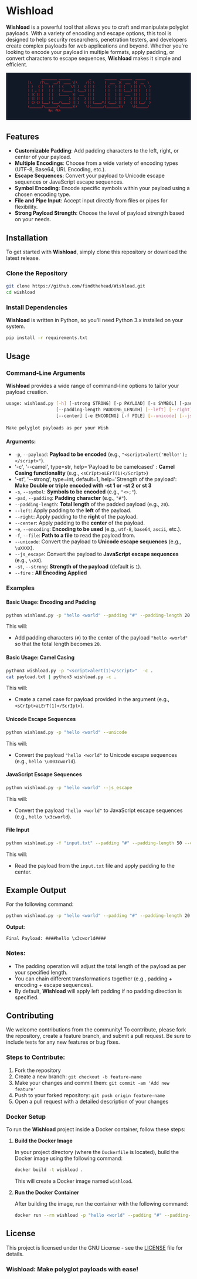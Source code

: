 # Wishload

**Wishload** is a powerful tool that allows you to craft and manipulate polyglot payloads. With a variety of encoding and escape options, this tool is designed to help security researchers, penetration testers, and developers create complex payloads for web applications and beyond. Whether you're looking to encode your payload in multiple formats, apply padding, or convert characters to escape sequences, **Wishload** makes it simple and efficient.

![alt text](image.png)

## Features

- **Customizable Padding**: Add padding characters to the left, right, or center of your payload.
- **Multiple Encodings**: Choose from a wide variety of encoding types (UTF-8, Base64, URL Encoding, etc.).
- **Escape Sequences**: Convert your payload to Unicode escape sequences or JavaScript escape sequences.
- **Symbol Encoding**: Encode specific symbols within your payload using a chosen encoding type.
- **File and Pipe Input**: Accept input directly from files or pipes for flexibility.
- **Strong Payload Strength**: Choose the level of payload strength based on your needs.

## Installation

To get started with **Wishload**, simply clone this repository or download the latest release.

### Clone the Repository

```bash
git clone https://github.com/findthehead/Wishload.git
cd wishload
```

### Install Dependencies

**Wishload** is written in Python, so you'll need Python 3.x installed on your system.

```bash
pip install -r requirements.txt
```

## Usage

### Command-Line Arguments

**Wishload** provides a wide range of command-line options to tailor your payload creation.

```bash
usage: wishload.py [-h] [-strong STRONG] [-p PAYLOAD] [-s SYMBOL] [-pad PADDING]
                   [--padding-length PADDING_LENGTH] [--left] [--right]
                   [--center] [-e ENCODING] [-f FILE] [--unicode] [--js_escape] [--fire]

Make polyglot payloads as per your Wish
```

#### Arguments:

- `-p`, `--payload`: **Payload to be encoded** (e.g., `"<script>alert('Hello!');</script>"`).
- '-c', '--camel', type=str, help='Payload to be camelcased' : **Camel Casing functionality** (e.g., `<sCrIpt>aLErT(1)</ScrIpt>`)
- '-st', '--strong', type=int, default=1, help='Strength of the payload': **Make Double or triple encoded with -st 1 or -st 2 or st 3**
- `-s`, `--symbol`: **Symbols to be encoded** (e.g., `"<>;"`).
- `-pad`, `--padding`: **Padding character** (e.g., `"#"`).
- `--padding-length`: **Total length** of the padded payload (e.g., `20`).
- `--left`: Apply padding to the **left** of the payload.
- `--right`: Apply padding to the **right** of the payload.
- `--center`: Apply padding to the **center** of the payload.
- `-e`, `--encoding`: **Encoding to be used** (e.g., `utf-8`, `base64`, `ascii`, etc.).
- `-f`, `--file`: **Path to a file** to read the payload from.
- `--unicode`: Convert the payload to **Unicode escape sequences** (e.g., `\uXXXX`).
- `--js_escape`: Convert the payload to **JavaScript escape sequences** (e.g., `\xXX`).
- `-st`, `--strong`: **Strength of the payload** (default is `1`).
- `--fire` : **All Encoding Applied**

### Examples

#### Basic Usage: Encoding and Padding

```bash
python wishload.py -p "hello <world" --padding "#" --padding-length 20 --center
```

This will:
- Add padding characters (`#`) to the center of the payload `"hello <world"` so that the total length becomes `20`.

#### Basic Usage: Camel Casing

```bash
python3 wishload.py -p "<script>alert(1)</script>"  -c .
cat payload.txt | python3 wishload.py -c .
```
This will:
- Create a camel case for payload provided in the argument (e.g., `<sCrIpt>aLErT(1)</ScrIpt>`).

#### Unicode Escape Sequences

```bash
python wishload.py -p "hello <world" --unicode
```

This will:
- Convert the payload `"hello <world"` to Unicode escape sequences (e.g., `hello \u003cworld`).

#### JavaScript Escape Sequences

```bash
python wishload.py -p "hello <world" --js_escape
```

This will:
- Convert the payload `"hello <world"` to JavaScript escape sequences (e.g., `hello \x3cworld`).

#### File Input

```bash
python wishload.py -f "input.txt" --padding "#" --padding-length 50 --center
```

This will:
- Read the payload from the `input.txt` file and apply padding to the center.

## Example Output

For the following command:

```bash
python wishload.py -p "hello <world" --padding "#" --padding-length 20 --center --js_escape
```

**Output**:

```text
Final Payload: ####hello \x3cworld####
```

### Notes:

- The padding operation will adjust the total length of the payload as per your specified length.
- You can chain different transformations together (e.g., padding + encoding + escape sequences).
- By default, **Wishload** will apply left padding if no padding direction is specified.

## Contributing

We welcome contributions from the community! To contribute, please fork the repository, create a feature branch, and submit a pull request. Be sure to include tests for any new features or bug fixes.

### Steps to Contribute:

1. Fork the repository
2. Create a new branch: `git checkout -b feature-name`
3. Make your changes and commit them: `git commit -am 'Add new feature'`
4. Push to your forked repository: `git push origin feature-name`
5. Open a pull request with a detailed description of your changes



### Docker Setup

To run the **Wishload** project inside a Docker container, follow these steps:

1. **Build the Docker Image**

   In your project directory (where the `Dockerfile` is located), build the Docker image using the following command:

   ```bash
   docker build -t wishload .
   ```

   This will create a Docker image named `wishload`.

2. **Run the Docker Container**

   After building the image, run the container with the following command:

   ```bash
   docker run --rm wishload -p "hello <world" --padding "#" --padding-length 20 --center
   ```



## License

This project is licensed under the GNU License - see the [LICENSE](LICENSE) file for details.



### **Wishload**: Make polyglot payloads with ease!
